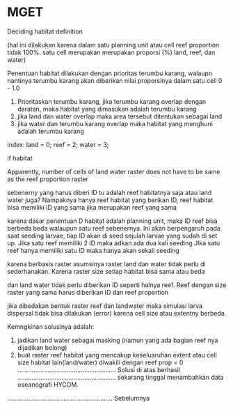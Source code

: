 # MGET

Deciding habitat definition

(hal ini dilakukan karena dalam satu planning unit atau cell reef proportion tidak 100%.
satu cell merupakan merupakan proporsi (%) land, reef, dan water)

Penentuan habitat dilakukan dengan prioritas terumbu karang, walaupn nantinya terumbu karang akan diberikan nilai proporsinya dalam satu cell 0 - 1.0
1) Prioritaskan terumbu karang, jika terumbu karang overlap dengan daratan, maka habitat yang dimasukan adalah terumbu karang
2) jika land dan water overlap maka area tersebut ditentukan sebagai land
3) jika water dan terumbu karang overlap maka habitat yang menghuni adalah terumbu karang

index: land = 0; reef = 2; water = 3;

if habitat


Apparently, number of cells of land water raster does not have to be same as the reef proportion raster 

sebenerny yang harus diberi ID tu adalah reef habitatnya saja atau land water juga?
Nampaknya hanya reef habitat yang berikan ID, reef habitat bisa memiliki ID yang sama jika merupakan reef yang sama 

karena dasar penentuan D habitat adalah planning unit, maka ID reef bisa berbeda beda walaupun satu reef sebenernya.
Ini akan berpengaruh pada saat seeding larvae, tiap ID akan di seed sejulah larvae yang sudah di set up.
Jika satu reef memiliki 2 ID maka adkan ada dua kali seeding
JIka satu reef hanya memiliki satu ID maka hanya akan sekali seeding


karena berbasis raster asumsinya raster land dan water tidak perlu
di sederhanakan.  Karena raster size setiap habitat bisa sama atau beda

dan land water tidak perlu diberikan ID seperti halnya reef.
Reef dengan size raster yang sama harus diberikan ID dan reef proportion


jika dibedakan bentuk raster reef dan landwater maka simulasi 
larva dispersal tidak bisa dilakukan (error) karena cell size atau extentny berbeda

Kemngkinan solusinya adalah:
1) jadikan land water sebagai masking (namun yang ada bagian reef nya dijadikan bolong)
2) buat raster reef habitat yang mencakup keseluaruhan extent atau cell size
   habitat lain(land/water) diwakili dengan reef prop = 0
........................................................
Solusi di atas berhasil
........................................................
sekarang tinggal menambahkan data oseanografi HYCOM.


............................................................
Sebelumnya
